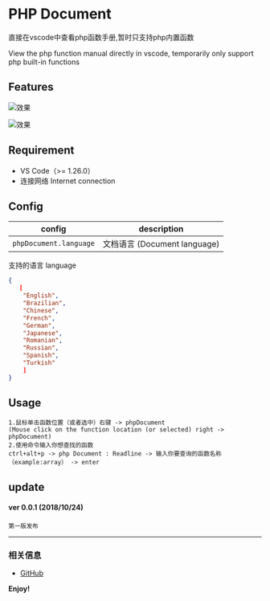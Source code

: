 # PHP Document

直接在vscode中查看php函数手册,暂时只支持php内置函数

View the php function manual directly in vscode, temporarily only support php built-in functions

## Features

![效果](https://user-images.githubusercontent.com/14969576/47369135-980bdf00-d715-11e8-9128-04f50ae668c9.png)

![效果](https://user-images.githubusercontent.com/14969576/47369256-de613e00-d715-11e8-9f3e-f584064b44a1.gif)

## Requirement

* VS Code（>= 1.26.0）
* 连接网络  Internet connection

## Config

|config | description
|-----|------------
|`phpDocument.language`| 文档语言 (Document language)

支持的语言 language
```json
{
   [
	"English",
	"Brazilian",
	"Chinese",
	"French",
	"German",
	"Japanese",
	"Romanian",
	"Russian",
	"Spanish",
	"Turkish"
    ]
}
```

## Usage

	1.鼠标单击函数位置（或者选中）右键 -> phpDocument
	(Mouse click on the function location (or selected) right -> phpDocument)
	2.使用命令输入你想查找的函数
	ctrl+alt+p -> php Document : Readline -> 输入你要查询的函数名称（example:array） -> enter 

## update

#### ver 0.0.1 (2018/10/24)
	第一版发布
-----------------------------------------------------------------------------------------------------------

### 相关信息

* [GitHub](https://github.com/AShujiao/vscode-phpDocument.git)

**Enjoy!**
